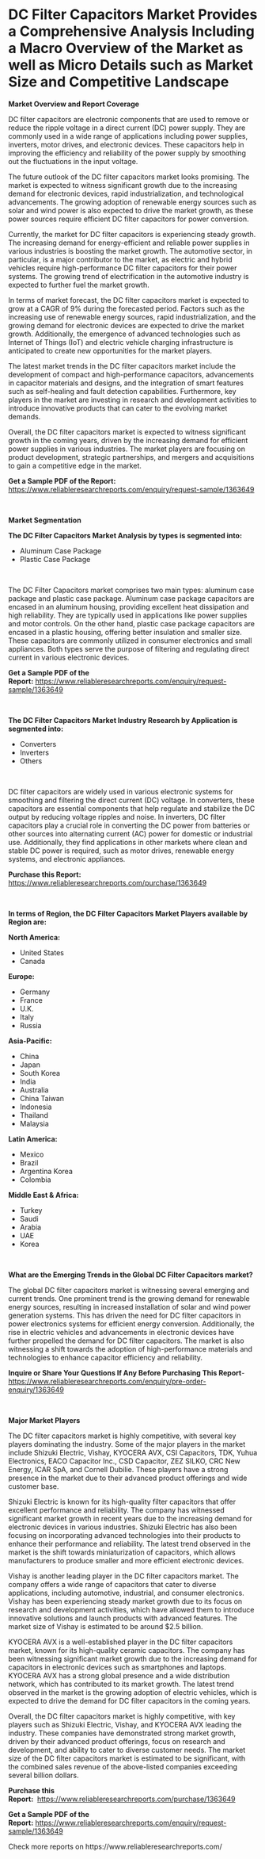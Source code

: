 <p><h1>DC Filter Capacitors Market Provides a Comprehensive Analysis Including a Macro Overview of the Market as well as Micro Details such as Market Size and Competitive Landscape</h1></p><p><strong>Market Overview and Report Coverage</strong></p>
<p><p>DC filter capacitors are electronic components that are used to remove or reduce the ripple voltage in a direct current (DC) power supply. They are commonly used in a wide range of applications including power supplies, inverters, motor drives, and electronic devices. These capacitors help in improving the efficiency and reliability of the power supply by smoothing out the fluctuations in the input voltage.</p><p>The future outlook of the DC filter capacitors market looks promising. The market is expected to witness significant growth due to the increasing demand for electronic devices, rapid industrialization, and technological advancements. The growing adoption of renewable energy sources such as solar and wind power is also expected to drive the market growth, as these power sources require efficient DC filter capacitors for power conversion.</p><p>Currently, the market for DC filter capacitors is experiencing steady growth. The increasing demand for energy-efficient and reliable power supplies in various industries is boosting the market growth. The automotive sector, in particular, is a major contributor to the market, as electric and hybrid vehicles require high-performance DC filter capacitors for their power systems. The growing trend of electrification in the automotive industry is expected to further fuel the market growth.</p><p>In terms of market forecast, the DC filter capacitors market is expected to grow at a CAGR of 9% during the forecasted period. Factors such as the increasing use of renewable energy sources, rapid industrialization, and the growing demand for electronic devices are expected to drive the market growth. Additionally, the emergence of advanced technologies such as Internet of Things (IoT) and electric vehicle charging infrastructure is anticipated to create new opportunities for the market players.</p><p>The latest market trends in the DC filter capacitors market include the development of compact and high-performance capacitors, advancements in capacitor materials and designs, and the integration of smart features such as self-healing and fault detection capabilities. Furthermore, key players in the market are investing in research and development activities to introduce innovative products that can cater to the evolving market demands.</p><p>Overall, the DC filter capacitors market is expected to witness significant growth in the coming years, driven by the increasing demand for efficient power supplies in various industries. The market players are focusing on product development, strategic partnerships, and mergers and acquisitions to gain a competitive edge in the market.</p></p>
<p><strong>Get a Sample PDF of the Report:</strong> <a href="https://www.reliableresearchreports.com/enquiry/request-sample/1363649">https://www.reliableresearchreports.com/enquiry/request-sample/1363649</a></p>
<p>&nbsp;</p>
<p><strong>Market Segmentation</strong></p>
<p><strong>The DC Filter Capacitors Market Analysis by types is segmented into:</strong></p>
<p><ul><li>Aluminum Case Package</li><li>Plastic Case Package</li></ul></p>
<p>&nbsp;</p>
<p><p>The DC Filter Capacitors market comprises two main types: aluminum case package and plastic case package. Aluminum case package capacitors are encased in an aluminum housing, providing excellent heat dissipation and high reliability. They are typically used in applications like power supplies and motor controls. On the other hand, plastic case package capacitors are encased in a plastic housing, offering better insulation and smaller size. These capacitors are commonly utilized in consumer electronics and small appliances. Both types serve the purpose of filtering and regulating direct current in various electronic devices.</p></p>
<p><strong>Get a Sample PDF of the Report:</strong>&nbsp;<a href="https://www.reliableresearchreports.com/enquiry/request-sample/1363649">https://www.reliableresearchreports.com/enquiry/request-sample/1363649</a></p>
<p>&nbsp;</p>
<p><strong>The DC Filter Capacitors Market Industry Research by Application is segmented into:</strong></p>
<p><ul><li>Converters</li><li>Inverters</li><li>Others</li></ul></p>
<p>&nbsp;</p>
<p><p>DC filter capacitors are widely used in various electronic systems for smoothing and filtering the direct current (DC) voltage. In converters, these capacitors are essential components that help regulate and stabilize the DC output by reducing voltage ripples and noise. In inverters, DC filter capacitors play a crucial role in converting the DC power from batteries or other sources into alternating current (AC) power for domestic or industrial use. Additionally, they find applications in other markets where clean and stable DC power is required, such as motor drives, renewable energy systems, and electronic appliances.</p></p>
<p><strong>Purchase this Report:</strong>&nbsp; <a href="https://www.reliableresearchreports.com/purchase/1363649">https://www.reliableresearchreports.com/purchase/1363649</a></p>
<p>&nbsp;</p>
<p><strong>In terms of Region, the DC Filter Capacitors Market Players available by Region are:</strong></p>
<p>
    <p> <strong> North America: </strong>
        <ul>
            <li>United States</li>
            <li>Canada</li>
        </ul>
        </p> 
    <p> <strong> Europe: </strong>
        <ul>
            <li>Germany</li>
            <li>France</li>
            <li>U.K.</li>
            <li>Italy</li>
            <li>Russia</li>
        </ul>
        </p> 
    <p> <strong> Asia-Pacific: </strong>
        <ul>
            <li>China</li>
            <li>Japan</li>
            <li>South Korea</li>
            <li>India</li>
            <li>Australia</li>
            <li>China Taiwan</li>
            <li>Indonesia</li>
            <li>Thailand</li>
            <li>Malaysia</li>
        </ul>
        </p> 
    <p> <strong> Latin America: </strong>
        <ul>
            <li>Mexico</li>
            <li>Brazil</li>
            <li>Argentina Korea</li>
            <li>Colombia</li>
        </ul>
        </p> 
    <p> <strong> Middle East & Africa: </strong>
        <ul>
            <li>Turkey</li>
            <li>Saudi</li>
            <li>Arabia</li>
            <li>UAE</li>
            <li>Korea</li>
        </ul>
    </p>
    </p>
<p>&nbsp;</p>
<p><strong>What are the Emerging Trends in the Global DC Filter Capacitors market?</strong></p>
<p><p>The global DC filter capacitors market is witnessing several emerging and current trends. One prominent trend is the growing demand for renewable energy sources, resulting in increased installation of solar and wind power generation systems. This has driven the need for DC filter capacitors in power electronics systems for efficient energy conversion. Additionally, the rise in electric vehicles and advancements in electronic devices have further propelled the demand for DC filter capacitors. The market is also witnessing a shift towards the adoption of high-performance materials and technologies to enhance capacitor efficiency and reliability.</p></p>
<p><strong>Inquire or Share Your Questions If Any Before Purchasing This Report</strong>- <a href="https://www.reliableresearchreports.com/enquiry/pre-order-enquiry/1363649">https://www.reliableresearchreports.com/enquiry/pre-order-enquiry/1363649</a></p>
<p>&nbsp;</p>
<p><strong>Major Market Players</strong></p>
<p><p>The DC filter capacitors market is highly competitive, with several key players dominating the industry. Some of the major players in the market include Shizuki Electric, Vishay, KYOCERA AVX, CSI Capacitors, TDK, Yuhua Electronics, EACO Capacitor Inc., CSD Capacitor, ZEZ SILKO, CRC New Energy, ICAR SpA, and Cornell Dubilie. These players have a strong presence in the market due to their advanced product offerings and wide customer base.</p><p>Shizuki Electric is known for its high-quality filter capacitors that offer excellent performance and reliability. The company has witnessed significant market growth in recent years due to the increasing demand for electronic devices in various industries. Shizuki Electric has also been focusing on incorporating advanced technologies into their products to enhance their performance and reliability. The latest trend observed in the market is the shift towards miniaturization of capacitors, which allows manufacturers to produce smaller and more efficient electronic devices.</p><p>Vishay is another leading player in the DC filter capacitors market. The company offers a wide range of capacitors that cater to diverse applications, including automotive, industrial, and consumer electronics. Vishay has been experiencing steady market growth due to its focus on research and development activities, which have allowed them to introduce innovative solutions and launch products with advanced features. The market size of Vishay is estimated to be around $2.5 billion.</p><p>KYOCERA AVX is a well-established player in the DC filter capacitors market, known for its high-quality ceramic capacitors. The company has been witnessing significant market growth due to the increasing demand for capacitors in electronic devices such as smartphones and laptops. KYOCERA AVX has a strong global presence and a wide distribution network, which has contributed to its market growth. The latest trend observed in the market is the growing adoption of electric vehicles, which is expected to drive the demand for DC filter capacitors in the coming years.</p><p>Overall, the DC filter capacitors market is highly competitive, with key players such as Shizuki Electric, Vishay, and KYOCERA AVX leading the industry. These companies have demonstrated strong market growth, driven by their advanced product offerings, focus on research and development, and ability to cater to diverse customer needs. The market size of the DC filter capacitors market is estimated to be significant, with the combined sales revenue of the above-listed companies exceeding several billion dollars.</p></p>
<p><strong>Purchase this Report:</strong>&nbsp;&nbsp;<a href="https://www.reliableresearchreports.com/purchase/1363649">https://www.reliableresearchreports.com/purchase/1363649</a></p>
<p></p>
<p><strong>Get a Sample PDF of the Report:</strong>&nbsp;<a href="https://www.reliableresearchreports.com/enquiry/request-sample/1363649">https://www.reliableresearchreports.com/enquiry/request-sample/1363649</a></p>
<p>Check more reports on https://www.reliableresearchreports.com/</p>